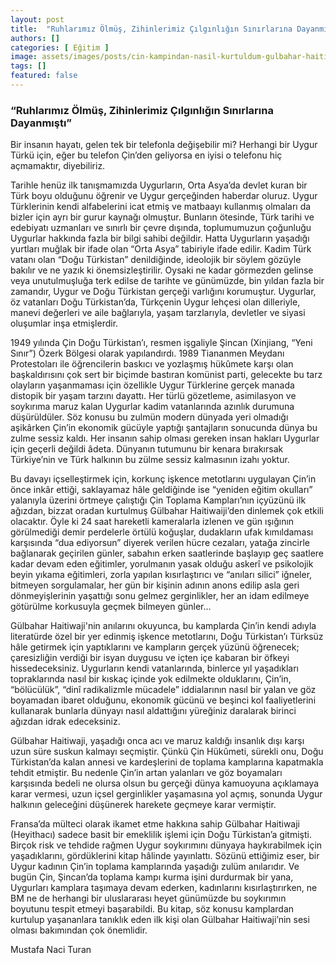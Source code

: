 ```yaml
---
layout: post
title:  "Ruhlarımız Ölmüş, Zihinlerimiz Çılgınlığın Sınırlarına Dayanmıştı"
authors: []
categories: [ Eğitim ]
image: assets/images/posts/cin-kampindan-nasil-kurtuldum-gulbahar-haitiwaji-rozenn-morgat.jpg
tags: []
featured: false
---
```


### “Ruhlarımız Ölmüş, Zihinlerimiz Çılgınlığın Sınırlarına Dayanmıştı”

Bir insanın hayatı, gelen tek bir telefonla değişebilir mi? Herhangi bir Uygur Türkü için,
eğer bu telefon Çin’den geliyorsa en iyisi o telefonu hiç açmamaktır, diyebiliriz.

Tarihle henüz ilk tanışmamızda Uygurların, Orta Asya’da devlet kuran bir Türk boyu olduğunu öğrenir ve Uygur gerçeğinden haberdar oluruz. Uygur Türklerinin kendi alfabelerini icat etmiş ve matbaayı kullanmış olmaları da bizler için ayrı bir gurur kaynağı olmuştur. Bunların ötesinde, Türk tarihi ve edebiyatı uzmanları ve sınırlı bir çevre dışında, toplumumuzun çoğunluğu Uygurlar hakkında fazla bir bilgi sahibi değildir. Hatta Uygurların yaşadığı yurtları muğlak bir ifade olan “Orta Asya” tabiriyle ifade edilir. Kadim Türk vatanı olan “Doğu Türkistan” denildiğinde, ideolojik bir söylem gözüyle bakılır ve ne yazık ki önemsizleştirilir. Oysaki ne kadar görmezden gelinse veya unutulmuşluğa terk edilse de tarihte ve günümüzde, bin yıldan fazla bir zamandır, Uygur ve Doğu Türkistan gerçeği varlığını korumuştur. Uygurlar, öz vatanları Doğu Türkistan’da, Türkçenin Uygur lehçesi olan dilleriyle, manevi değerleri ve aile bağlarıyla, yaşam tarzlarıyla, devletler ve siyasi oluşumlar inşa etmişlerdir.

1949 yılında Çin Doğu Türkistan’ı, resmen işgaliyle Şincan (Xinjiang, “Yeni Sınır”) Özerk Bölgesi olarak yapılandırdı. 1989 Tiananmen Meydanı Protestoları ile öğrencilerin baskıcı ve yozlaşmış hükûmete karşı olan başkaldırısını çok sert bir biçimde bastıran komünist parti, gelecekte bu tarz olayların yaşanmaması için özellikle Uygur Türklerine gerçek manada distopik bir yaşam tarzını dayattı. Her türlü gözetleme, asimilasyon ve soykırıma maruz kalan Uygurlar kadim vatanlarında azınlık durumuna düşürüldüler. Söz konusu bu zulmün modern dünyada yeri olmadığı aşikârken Çin’in ekonomik gücüyle yaptığı şantajların sonucunda dünya bu zulme sessiz kaldı. Her insanın sahip olması gereken insan hakları Uygurlar için geçerli değildi âdeta. Dünyanın tutumunu bir kenara bırakırsak Türkiye’nin ve Türk halkının bu zülme sessiz kalmasının izahı yoktur.

Bu davayı içselleştirmek için, korkunç işkence metotlarını uygulayan Çin’in önce inkâr ettiği, saklayamaz hâle geldiğinde ise “yeniden eğitim okulları” yalanıyla üzerini örtmeye çalıştığı Çin Toplama Kampları’nın içyüzünü ilk ağızdan, bizzat oradan kurtulmuş Gülbahar Haitiwaiji’den dinlemek çok etkili olacaktır. Öyle ki 24 saat hareketli kameralarla izlenen ve gün ışığının görülmediği demir perdelerle örtülü koğuşlar, dudakların ufak kımıldaması karşısında “dua ediyorsun” diyerek verilen hücre cezaları, yatağa zincirle bağlanarak geçirilen günler, sabahın erken saatlerinde başlayıp geç saatlere kadar devam eden eğitimler, yorulmanın yasak olduğu askerî ve psikolojik beyin yıkama eğitimleri, zorla yapılan kısırlaştırıcı ve “anıları silici” iğneler, bitmeyen sorgulamalar, her gün bir kişinin adının anons edilip asla geri dönmeyişlerinin yaşattığı sonu gelmez gerginlikler, her an idam edilmeye götürülme korkusuyla geçmek bilmeyen günler…

Gülbahar Haitiwaji'nin anılarını okuyunca, bu kamplarda Çin’in kendi adıyla literatürde özel bir yer edinmiş işkence metotlarını, Doğu Türkistan’ı Türksüz hâle getirmek için yaptıklarını ve kampların gerçek yüzünü öğrenecek; çaresizliğin verdiği bir isyan duygusu ve içten içe kabaran bir öfkeyi hissedeceksiniz. Uygurların kendi vatanlarında, binlerce yıl yaşadıkları topraklarında nasıl bir kıskaç içinde yok edilmekte olduklarını, Çin’in, “bölücülük”, “dinî radikalizmle mücadele” iddialarının nasıl bir yalan ve göz boyamadan ibaret olduğunu, ekonomik gücünü ve beşinci kol faaliyetlerini kullanarak bunlarla dünyayı nasıl aldattığını yüreğiniz daralarak birinci ağızdan idrak edeceksiniz.

Gülbahar Haitiwaji, yaşadığı onca acı ve maruz kaldığı insanlık dışı  karşı uzun süre suskun kalmayı seçmiştir. Çünkü Çin Hükûmeti, sürekli onu, Doğu Türkistan’da kalan annesi ve kardeşlerini de toplama kamplarına kapatmakla tehdit etmiştir. Bu nedenle Çin’in artan yalanları ve göz boyamaları karşısında bedeli ne olursa olsun bu gerçeği dünya kamuoyuna açıklamaya karar vermesi, uzun içsel gerginlikler yaşamasına yol açmış, sonunda Uygur halkının geleceğini düşünerek harekete geçmeye karar vermiştir.

Fransa’da mülteci olarak ikamet etme hakkına sahip Gülbahar Haitiwaji (Heyithacı) sadece basit bir emeklilik işlemi için Doğu Türkistan’a gitmişti. Birçok risk ve tehdide rağmen Uygur soykırımını dünyaya haykırabilmek için yaşadıklarını, gördüklerini kitap hâlinde yayınlattı. Sözünü ettiğimiz eser, bir Uygur kadının Çin’in toplama kamplarında yaşadığı zulüm anılarıdır. Ve bugün Çin, Şincan’da toplama kampı kurma işini durdurmak bir yana, Uygurları kamplara taşımaya devam ederken, kadınlarını kısırlaştırırken, ne BM ne de herhangi bir uluslararası heyet günümüzde bu soykırımın boyutunu tespit etmeyi başarabildi. Bu kitap, söz konusu kamplardan kurtulup yaşananlara tanıklık eden ilk kişi olan Gülbahar Haitiwaji’nin sesi olması bakımından çok önemlidir.

Mustafa Naci Turan
